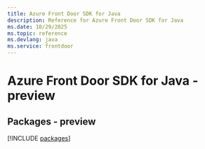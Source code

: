```yaml
---
title: Azure Front Door SDK for Java
description: Reference for Azure Front Door SDK for Java
ms.date: 10/29/2025
ms.topic: reference
ms.devlang: java
ms.service: frontdoor
---
```

# Azure Front Door SDK for Java - preview
## Packages - preview
[!INCLUDE [packages](front-door-index.md)]